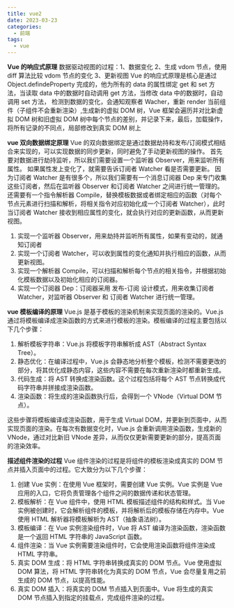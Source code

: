 ```yaml
---
title: vue2
date: 2023-03-23
categories:
  - 前端
tags:
  - vue
---
```


**Vue 的响应式原理**
数据驱动视图的过程：1、数据变化 2、生成 vdom 节点，使用 diff 算法比较 vdom 节点的变化 3、更新视图
Vue 的响应式原理是核心是通过 Object.defindeProperty 完成的，他为所有的 data 的属性绑定 get 和 set 方法，当读取 data 中的数据时自动调用 get 方法，当修改 data 中的数据时，自动调用 set 方法，
检测到数据的变化，会通知观察者 Wacher，重新 render 当前组件（子组件不会重新渲染）,生成新的虚拟 DOM 树，Vue 框架会遍历并对比新虚拟 DOM 树和旧虚拟 DOM 树中每个节点的差别，并记录下来，最后，加载操作，将所有记录的不同点，局部修改到真实 DOM 树上

**vue 双向数据绑定原理**
Vue 的双向数据绑定是通过数据劫持和发布/订阅模式相结合来实现的，可以实现数据的同步更新，同时避免了手动更新视图的操作。
首先要对数据进行劫持监听，所以我们需要设置一个监听器 Observer，用来监听所有属性。
如果属性发上变化了，就需要告诉订阅者 Watcher 看是否需要更新。
因为订阅者 Watcher 是有很多个，所以我们需要有一个消息订阅器 Dep 来专门收集这些订阅者，然后在监听器 Observer 和订阅者 Watcher 之间进行统一管理的。
还需要有一个指令解析器 Compile，替换模板数据或者绑定相应的函数（对每个节点元素进行扫描和解析，将相关指令对应初始化成一个订阅者 Watcher），此时当订阅者 Watcher 接收到相应属性的变化，就会执行对应的更新函数，从而更新视图。

1. 实现一个监听器 Observer，用来劫持并监听所有属性，如果有变动的，就通知订阅者
2. 实现一个订阅者 Watcher，可以收到属性的变化通知并执行相应的函数，从而更新视图。
3. 实现一个解析器 Compile，可以扫描和解析每个节点的相关指令，并根据初始化模板数据以及初始化相应的订阅器。
4. 实现一个订阅器 Dep：订阅器采用 发布-订阅 设计模式，用来收集订阅者 Watcher，对监听器 Observer 和 订阅者 Watcher 进行统一管理。

**vue 模板编译的原理**
Vue.js 是基于模板的渲染机制来实现页面的渲染的。Vue.js 通过将模板编译成渲染函数的方式来进行模板的渲染。模板编译的过程主要包括以下几个步骤：

1. 解析模板字符串：Vue.js 将模板字符串解析成 AST（Abstract Syntax Tree）。
2. 静态优化：在编译过程中，Vue.js 会静态地分析整个模板，检测不需要更改的部分，将其优化成静态内容，这些内容不需要在每次重新渲染时都重新生成。
3. 代码生成：将 AST 转换成渲染函数。这个过程包括将每个 AST 节点转换成代码字符串并拼接成渲染函数。
4. 渲染函数：将生成的渲染函数执行后，会得到一个 VNode（Virtual DOM 节点）。

这些步骤将模板编译成渲染函数，用于生成 Virtual DOM，并更新到页面中，从而实现页面的渲染。在每次有数据变化时，Vue.js 会重新调用渲染函数，生成新的 VNode，通过对比新旧 VNode 差异，从而仅仅更新需要更新的部分，提高页面的渲染效率。

**描述组件渲染的过程**
Vue 组件渲染的过程是将组件的模板渲染成真实的 DOM 节点并插入页面中的过程。它大致分为以下几个步骤：

1. 创建 Vue 实例：在使用 Vue 框架时，需要创建 Vue 实例。Vue 实例是 Vue 应用的入口，它将负责管理各个组件之间的数据传递和状态管理。
2. 模板解析：在 Vue 组件中，使用 HTML 模板描述组件的结构和样式。当 Vue 实例被创建时，它会解析组件的模板，并将解析后的模板存储在内存中。Vue 使用 HTML 解析器将模板解析为 AST（抽象语法树）。
3. 模板编译：在 Vue 实例渲染组件时，Vue 将 AST 编译为渲染函数，渲染函数是一个返回 HTML 字符串的 JavaScript 函数。
4. 组件渲染：当 Vue 实例需要渲染组件时，它会使用渲染函数将组件渲染成 HTML 字符串。
5. 真实 DOM 生成：将 HTML 字符串转换成真实的 DOM 节点。Vue 使用虚拟 DOM 算法，将 HTML 字符串转化为真实的 DOM 节点，Vue 会尽量复用之前生成的 DOM 节点，以提高性能。
6. 真实 DOM 插入：将真实的 DOM 节点插入到页面中。Vue 将生成的真实 DOM 节点插入到指定的挂载点，完成组件渲染的过程。
